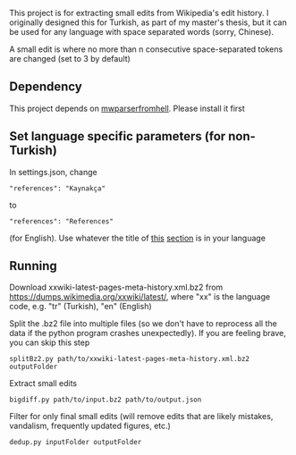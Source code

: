 This project is for extracting small edits from Wikipedia's edit history. I originally designed this for Turkish, as part of my master's thesis, but it can be used for any language with space separated words (sorry, Chinese). 

A small edit is where no more than n consecutive space-separated tokens are changed (set to 3 by default)

## Dependency

This project depends on [mwparserfromhell](https://github.com/earwig/mwparserfromhell). Please install it first

## Set language specific parameters (for non-Turkish)

In settings.json, change 

    "references": "Kaynakça" 

to 

    "references": "References"
    
(for English). Use whatever the title of [this](https://en.wikipedia.org/wiki/Turkey#References) [section](https://tr.wikipedia.org/wiki/T%C3%BCrkiye#Kaynak%C3%A7a) is in your language

## Running

Download xxwiki-latest-pages-meta-history.xml.bz2 from https://dumps.wikimedia.org/xxwiki/latest/, where "xx" is the language code, e.g. "tr" (Turkish), "en" (English)

Split the .bz2 file into multiple files (so we don't have to reprocess all the data if the python program crashes unexpectedly). If you are feeling brave, you can skip this step

    splitBz2.py path/to/xxwiki-latest-pages-meta-history.xml.bz2 outputFolder

Extract small edits

    bigdiff.py path/to/input.bz2 path/to/output.json

Filter for only final small edits (will remove edits that are likely mistakes, vandalism, frequently updated figures, etc.)

    dedup.py inputFolder outputFolder